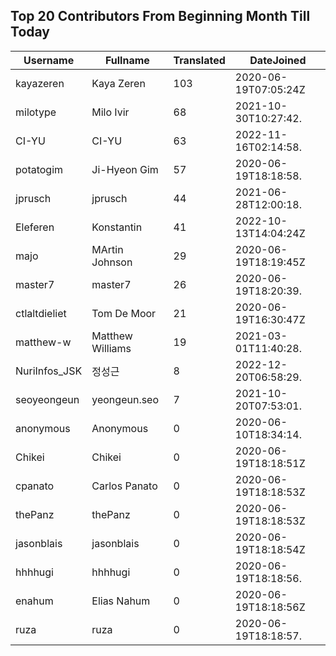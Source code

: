 ## Top 20 Contributors From Beginning Month Till Today ##
|Username|Fullname|Translated|DateJoined|
|--------|--------|----------|----------|
|kayazeren|Kaya Zeren|103|2020-06-19T07:05:24Z|
|milotype|Milo Ivir|68|2021-10-30T10:27:42.|
|CI-YU|CI-YU|63|2022-11-16T02:14:58.|
|potatogim|Ji-Hyeon Gim|57|2020-06-19T18:18:58.|
|jprusch|jprusch|44|2021-06-28T12:00:18.|
|Eleferen|Konstantin|41|2022-10-13T14:04:24Z|
|majo|MArtin Johnson|29|2020-06-19T18:19:45Z|
|master7|master7|26|2020-06-19T18:20:39.|
|ctlaltdieliet|Tom De Moor|21|2020-06-19T16:30:47Z|
|matthew-w|Matthew Williams|19|2021-03-01T11:40:28.|
|NuriInfos_JSK|정성근|8|2022-12-20T06:58:29.|
|seoyeongeun|yeongeun.seo|7|2021-10-20T07:53:01.|
|anonymous|Anonymous|0|2020-06-10T18:34:14.|
|Chikei|Chikei|0|2020-06-19T18:18:51Z|
|cpanato|Carlos Panato|0|2020-06-19T18:18:53Z|
|thePanz|thePanz|0|2020-06-19T18:18:53Z|
|jasonblais|jasonblais|0|2020-06-19T18:18:54Z|
|hhhhugi|hhhhugi|0|2020-06-19T18:18:56.|
|enahum|Elias  Nahum|0|2020-06-19T18:18:56Z|
|ruza|ruza|0|2020-06-19T18:18:57.|
